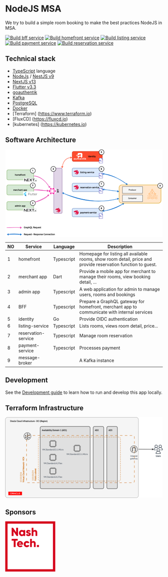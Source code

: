 # NodeJS MSA

We try to build a simple room booking to make the best practices NodeJS in MSA. 

[![Build bff service](https://github.com/nashtech-garage/nodejs-msa/actions/workflows/bff-builder.yml/badge.svg)](https://github.com/nashtech-garage/nodejs-msa/actions/workflows/bff-builder.yml)
[![Build homefront service](https://github.com/nashtech-garage/nodejs-msa/actions/workflows/homefront-builder.yml/badge.svg)](https://github.com/nashtech-garage/nodejs-msa/actions/workflows/homefront-builder.yml)
[![Build listing service](https://github.com/nashtech-garage/nodejs-msa/actions/workflows/listing-builder.yml/badge.svg)](https://github.com/nashtech-garage/nodejs-msa/actions/workflows/listing-builder.yml)
[![Build payment service](https://github.com/nashtech-garage/nodejs-msa/actions/workflows/payment-builder.yml/badge.svg)](https://github.com/nashtech-garage/nodejs-msa/actions/workflows/payment-builder.yml)
[![Build reservation service](https://github.com/nashtech-garage/nodejs-msa/actions/workflows/reservation-builder.yml/badge.svg)](https://github.com/nashtech-garage/nodejs-msa/actions/workflows/reservation-builder.yml)

## Technical stack

* [TypeScript](https://www.typescriptlang.org) language
* [NodeJs](https://nodejs.org) / [NestJS v9](https://github.com/nestjs/nest)
* [NextJS v13](https://nextjs.org)
* [Flutter v3.3](https://flutter.dev)
* [goauthentik](https://goauthentik.io)
* [Kafka](https://kafka.apache.org)
* [PostgreSQL](https://www.postgresql.org)
* [Docker](https://www.docker.com)
* [Terraform] (https://www.terraform.io)
* [FluxCD] (https://fluxcd.io)
* [kubernetes] (https://kubernetes.io)

## Software Architecture

![System Design](docs/imgs/system-design.png)

| NO | Service             | Language    | Description                                                                                                  |
| -- | ------------------- | ----------- | ------------------------------------------------------------------------------------------------------------ |
| 1  | homefront           | Typescript  | Homepage for listing all available rooms, show room detail, price and provide reservation function to guest. |
| 2  | merchant app        | Dart        | Provide a mobile app for merchant to manage their rooms, view booking detail, ...                            |
| 3  | admin app           | Typescript  | A web application for admin to manage users, rooms and bookings                                              |
| 4  | BFF                 | Typescript  | Prepare a GraphQL gateway for homefront, merchant app to communicate with internal services                  |
| 5  | identity            | Go          | Provide OIDC authentication                                                                                  |
| 6  | listing-service     | Typescript  | Lists rooms, views room detail, price...                                                                     |
| 7  | reservation-service | Typescript  | Manage room reservation                                                                                      |
| 8  | payment-service     | Typescript  | Processes payment                                                                                            |
| 9  | message-broker      |             | A Kafka instance                                                                                             |

## Development

See the [Development guide](docs/development-guide.md) to learn how to run and develop this app locally.

## Terraform Infrastructure

![Terraform Infrastructure](docs/imgs/infrastructure.png)

## Sponsors

![NashTech Vietnam](docs/imgs/nashTech-logo-red.svg)
